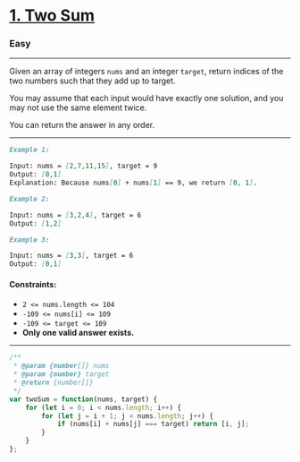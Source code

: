 # **[1. Two Sum](https://leetcode.com/problems/two-sum/description/)**

### **Easy**
---
Given an array of integers `nums` and an integer `target`, return indices of the two numbers such that they add up to target.

You may assume that each input would have exactly one solution, and you may not use the same element twice.

You can return the answer in any order.

---

```md
Example 1:

Input: nums = [2,7,11,15], target = 9
Output: [0,1]
Explanation: Because nums[0] + nums[1] == 9, we return [0, 1].
```

```md
Example 2:

Input: nums = [3,2,4], target = 6
Output: [1,2]
```

```md
Example 3:

Input: nums = [3,3], target = 6
Output: [0,1]
```

#### Constraints:

- `2 <= nums.length <= 104`
- `-109 <= nums[i] <= 109`
- `-109 <= target <= 109`
- **Only one valid answer exists.**


---

```js
/**
 * @param {number[]} nums
 * @param {number} target
 * @return {number[]}
 */
var twoSum = function(nums, target) {
    for (let i = 0; i < nums.length; i++) {
        for (let j = i + 1; j < nums.length; j++) {
            if (nums[i] + nums[j] === target) return [i, j];
        }
    }
};
```